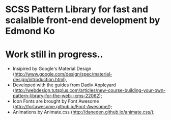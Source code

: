 SCSS Pattern Library for fast and scalalble front-end development by Edmond Ko
======
Work still in progress..
======
- Insipired by Google's Material Design (http://www.google.com/design/spec/material-design/introduction.html),
- Developed with the guides from Dadiv Appleyard (http://webdesign.tutsplus.com/articles/new-course-building-your-own-pattern-library-for-the-web--cms-22062);
- Icon Fonts are brought by Font Awesome (http://fortawesome.github.io/Font-Awesome/);
- Animations by Animate.css (http://daneden.github.io/animate.css/);


